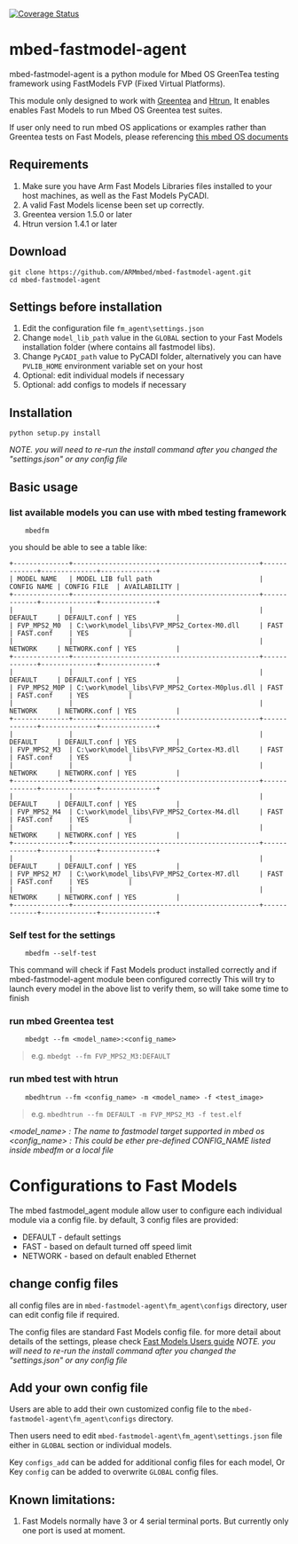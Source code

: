[![Coverage Status](https://coveralls.io/repos/github/jamesbeyond/mbed-fastmodel-agent/badge.svg?branch=master)](https://coveralls.io/github/jamesbeyond/mbed-fastmodel-agent?branch=master)

# mbed-fastmodel-agent

mbed-fastmodel-agent is a python module for Mbed OS GreenTea testing framework using FastModels FVP (Fixed Virtual Platforms).

This module only designed to work with [Greentea](https://github.com/ARMmbed/mbed-os-tools/tree/master/packages/mbed-greentea) and [Htrun](https://github.com/ARMmbed/mbed-os-tools/tree/master/packages/mbed-host-tests),
It enables enables Fast Models to run Mbed OS Greentea test suites. 

If user only need to run mbed OS applications or examples rather than Greentea tests on Fast Models, please referencing [this mbed OS documents](https://os.mbed.com/docs/v5.10/tools/fast-models.html)


## Requirements
1. Make sure you have Arm Fast Models Libraries files installed to your host machines, as well as the Fast Models PyCADI.
2. A valid Fast Models license been set up correctly.
2. Greentea version 1.5.0 or later
3. Htrun version 1.4.1 or later

## Download
```
git clone https://github.com/ARMmbed/mbed-fastmodel-agent.git
cd mbed-fastmodel-agent
```

## Settings before installation
1. Edit the configuration file `fm_agent\settings.json` 
2. Change `model_lib_path` value in the `GLOBAL` section to your Fast Models installation folder (where contains all fastmodel libs).
3. Change `PyCADI_path` value to PyCADI folder, alternatively you can have `PVLIB_HOME` environment variable set on your host
4. Optional: edit individual models if necessary
5. Optional: add configs to models if necessary

## Installation
```
python setup.py install
```
*NOTE. you will need to re-run the install command after you changed the "settings.json" or any config file*

## Basic usage

### list available models you can use with mbed testing framework
```
    mbedfm
```
you should be able to see a table like:
```
+--------------+-----------------------------------------------+-------------+--------------+--------------+
| MODEL NAME   | MODEL LIB full path                           | CONFIG NAME | CONFIG FILE  | AVAILABILITY |
+--------------+-----------------------------------------------+-------------+--------------+--------------+
|              |                                               | DEFAULT     | DEFAULT.conf | YES          |
| FVP_MPS2_M0  | C:\work\model_libs\FVP_MPS2_Cortex-M0.dll     | FAST        | FAST.conf    | YES          |
|              |                                               | NETWORK     | NETWORK.conf | YES          |
+--------------+-----------------------------------------------+-------------+--------------+--------------+
|              |                                               | DEFAULT     | DEFAULT.conf | YES          |
| FVP_MPS2_M0P | C:\work\model_libs\FVP_MPS2_Cortex-M0plus.dll | FAST        | FAST.conf    | YES          |
|              |                                               | NETWORK     | NETWORK.conf | YES          |
+--------------+-----------------------------------------------+-------------+--------------+--------------+
|              |                                               | DEFAULT     | DEFAULT.conf | YES          |
| FVP_MPS2_M3  | C:\work\model_libs\FVP_MPS2_Cortex-M3.dll     | FAST        | FAST.conf    | YES          |
|              |                                               | NETWORK     | NETWORK.conf | YES          |
+--------------+-----------------------------------------------+-------------+--------------+--------------+
|              |                                               | DEFAULT     | DEFAULT.conf | YES          |
| FVP_MPS2_M4  | C:\work\model_libs\FVP_MPS2_Cortex-M4.dll     | FAST        | FAST.conf    | YES          |
|              |                                               | NETWORK     | NETWORK.conf | YES          |
+--------------+-----------------------------------------------+-------------+--------------+--------------+
|              |                                               | DEFAULT     | DEFAULT.conf | YES          |
| FVP_MPS2_M7  | C:\work\model_libs\FVP_MPS2_Cortex-M7.dll     | FAST        | FAST.conf    | YES          |
|              |                                               | NETWORK     | NETWORK.conf | YES          |
+--------------+-----------------------------------------------+-------------+--------------+--------------+
```
### Self test for the settings
```
    mbedfm --self-test
```
This command will check if Fast Models product installed correctly and if mbed-fastmodel-agent module been configured correctly
This will try to launch every model in the above list to verify them, so will take some time to finish

### run mbed Greentea test
```
    mbedgt --fm <model_name>:<config_name>
```
>e.g. `mbedgt --fm FVP_MPS2_M3:DEFAULT`

### run mbed test with htrun
```
    mbedhtrun --fm <config_name> -m <model_name> -f <test_image>
```
>e.g. `mbedhtrun --fm DEFAULT -m FVP_MPS2_M3 -f test.elf`

*<model_name> : The name to fastmodel target supported in mbed os*
*<config_name> : This could be ether pre-defined CONFIG_NAME listed inside mbedfm or a local file*

# Configurations to Fast Models

The mbed fastmodel_agent module allow user to configure each individual module via a config file.
by default, 3 config files are provided:
* DEFAULT - default settings
* FAST - based on default turned off speed limit 
* NETWORK - based on default enabled Ethernet

## change config files

all config files are in `mbed-fastmodel-agent\fm_agent\configs` directory, user can edit config file if required.

The config files are standard Fast Models config file. for more detail about details of the settings, please check [Fast Models Users guide](https://developer.arm.com/docs/100965/latest)
*NOTE. you will need to re-run the install command after you changed the "settings.json" or any config file*

## Add your own config file

Users are able to add their own customized config file to the `mbed-fastmodel-agent\fm_agent\configs` directory.

Then users need to edit `mbed-fastmodel-agent\fm_agent\settings.json` file either in `GLOBAL` section or individual models.

Key `configs_add` can be added for additional config files for each model, Or Key `config` can be added to overwrite `GLOBAL` config files.

## Known limitations:
1. Fast Models normally have 3 or 4 serial terminal ports. But currently only one port is used at moment.
